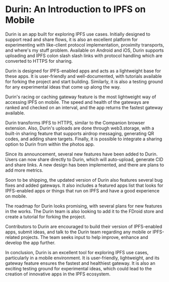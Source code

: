# Durin: An Introduction to IPFS on Mobile

Durin is an app built for exploring IPFS use cases. Initially designed to support read and share flows, it is also an excellent platform for experimenting with like-client protocol implementation, proximity transports, and where's my stuff problem. Available on Android and iOS, Durin supports uploading and IPFS colon slash slash links with protocol handling which are converted to HTTPS for sharing.

Durin is designed for IPFS-enabled apps and acts as a lightweight base for these apps. It is user-friendly and well-documented, with tutorials available for forking the project and start building. Similarly, it is also a testing ground for any experimental ideas that come up along the way.

Durin's racing or caching gateway feature is the most lightweight way of accessing IPFS on mobile. The speed and health of the gateways are ranked and checked on an interval, and the app returns the fastest gateway available.

Durin transforms IPFS to HTTPS, similar to the Companion browser extension. Also, Durin's uploads are done through web3.storage, with a built-in sharing feature that supports airdrop messaging, generating QR codes, and adding share targets. Finally, it is possible to integrate a sharing option to Durin from within the photos app.

Since its announcement, several new features have been added to Durin. Users can now share directly to Durin, which will auto-upload, generate CID and share links. A new design has been implemented, and there are plans to add more metrics.

Soon to be shipping, the updated version of Durin also features several bug fixes and added gateways. It also includes a featured apps list that looks for IPFS-enabled apps or things that run on IPFS and have a good experience on mobile.

The roadmap for Durin looks promising, with several plans for new features in the works. The Durin team is also looking to add it to the FDroid store and create a tutorial for forking the project.

Contributors to Durin are encouraged to build their version of IPFS-enabled apps, submit ideas, and talk to the Durin team regarding any mobile or IPFS-related projects. The team seeks input to help improve, enhance and develop the app further.

In conclusion, Durin is an excellent tool for exploring IPFS use cases, particularly in a mobile environment. It is user-friendly, lightweight, and its gateway feature ensures the fastest and healthiest gateway. It is also an exciting testing ground for experimental ideas, which could lead to the creation of innovative apps in the IPFS ecosystem.